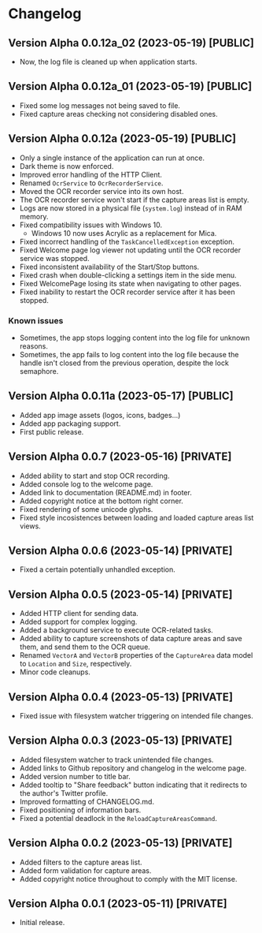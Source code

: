 ﻿# Changelog

## Version Alpha 0.0.12a_02 (2023-05-19) [PUBLIC]
* Now, the log file is cleaned up when application starts.

## Version Alpha 0.0.12a_01 (2023-05-19) [PUBLIC]
* Fixed some log messages not being saved to file.
* Fixed capture areas checking not considering disabled ones.

## Version Alpha 0.0.12a (2023-05-19) [PUBLIC]
* Only a single instance of the application can run at once.
* Dark theme is now enforced.
* Improved error handling of the HTTP Client.
* Renamed `OcrService` to `OcrRecorderService`.
* Moved the OCR recorder service into its own host.
* The OCR recorder service won't start if the capture areas list is empty.
* Logs are now stored in a physical file (`system.log`) instead of in RAM memory.
* Fixed compatibility issues with Windows 10.
	* Windows 10 now uses Acrylic as a replacement for Mica.
* Fixed incorrect handling of the `TaskCancelledException` exception.
* Fixed Welcome page log viewer not updating until the OCR recorder service was stopped.
* Fixed inconsistent availability of the Start/Stop buttons.
* Fixed crash when double-clicking a settings item in the side menu.
* Fixed WelcomePage losing its state when navigating to other pages.
* Fixed inability to restart the OCR recorder service after it has been stopped.
### Known issues
* Sometimes, the app stops logging content into the log file for unknown reasons.
* Sometimes, the app fails to log content into the log file because the handle isn't closed from the previous operation, despite the lock semaphore.

## Version Alpha 0.0.11a (2023-05-17) [PUBLIC]
* Added app image assets (logos, icons, badges...)
* Added app packaging support.
* First public release.

## Version Alpha 0.0.7 (2023-05-16) [PRIVATE]
* Added ability to start and stop OCR recording.
* Added console log to the welcome page.
* Added link to documentation (README.md) in footer.
* Added copyright notice at the bottom right corner.
* Fixed rendering of some unicode glyphs.
* Fixed style incosistences between loading and loaded capture areas list views.

## Version Alpha 0.0.6 (2023-05-14) [PRIVATE]
* Fixed a certain potentially unhandled exception.

## Version Alpha 0.0.5 (2023-05-14) [PRIVATE]
* Added HTTP client for sending data.
* Added support for complex logging.
* Added a background service to execute OCR-related tasks.
* Added ability to capture screenshots of data capture areas and save them, and send them to the OCR queue.
* Renamed `VectorA` and `VectorB` properties of the `CaptureArea` data model to `Location` and `Size`, respectively.
* Minor code cleanups.

## Version Alpha 0.0.4 (2023-05-13) [PRIVATE]
* Fixed issue with filesystem watcher triggering on intended file changes.

## Version Alpha 0.0.3 (2023-05-13) [PRIVATE]
* Added filesystem watcher to track unintended file changes.
* Added links to Github repository and changelog in the welcome page.
* Added version number to title bar.
* Added tooltip to "Share feedback" button indicating that it redirects to the author's Twitter profile.
* Improved formatting of CHANGELOG.md.
* Fixed positioning of information bars.
* Fixed a potential deadlock in the `ReloadCaptureAreasCommand`.

## Version Alpha 0.0.2 (2023-05-13) [PRIVATE]
* Added filters to the capture areas list.
* Added form validation for capture areas.
* Added copyright notice throughout to comply with the MIT license.

## Version Alpha 0.0.1 (2023-05-11) [PRIVATE]
* Initial release.
